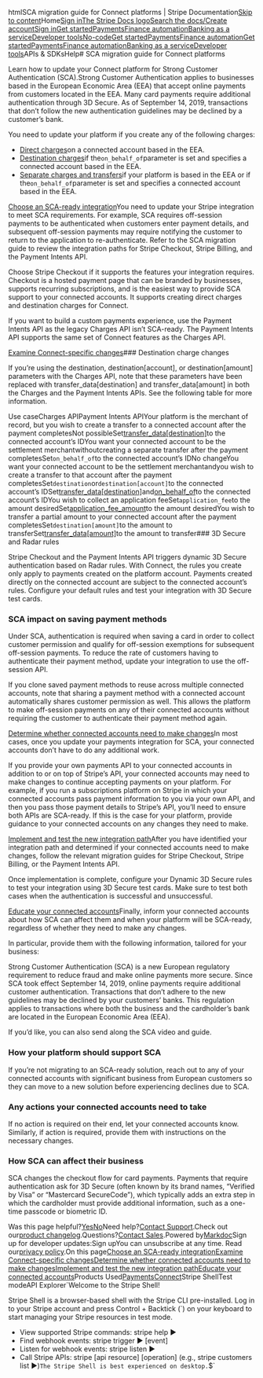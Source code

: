 htmlSCA migration guide for Connect platforms | Stripe Documentation[Skip to content](#main-content)Home[Sign in](https://dashboard.stripe.com/login?redirect=https%3A%2F%2Fdocs.stripe.com%2Fstrong-customer-authentication%2Fconnect-platforms)[The Stripe Docs logo](/)[Search the docs/](#)[Create account](https://dashboard.stripe.com/register)[Sign in](https://dashboard.stripe.com/login?redirect=https%3A%2F%2Fdocs.stripe.com%2Fstrong-customer-authentication%2Fconnect-platforms)[Get started](/get-started)[Payments](/payments)[Finance automation](/finance-automation)[Banking as a service](/financial-services)[Developer tools](/development)[No-code](/no-code)[Get started](/get-started)[Payments](/payments)[Finance automation](/finance-automation)[](#)[Get started](/get-started)[Payments](/payments)[Finance automation](/finance-automation)[Banking as a service](/financial-services)[Developer tools](/development)[](#)APIs & SDKsHelp[](#)[](#)# SCA migration guide for Connect platforms

Learn how to update your Connect platform for Strong Customer Authentication (SCA).Strong Customer Authentication applies to businesses based in the European Economic Area (EEA) that accept online payments from customers located in the EEA. Many card payments require additional authentication through 3D Secure. As of September 14, 2019, transactions that don’t follow the new authentication guidelines may be declined by a customer’s bank.

You need to update your platform if you create any of the following charges:

- [Direct charges](/connect/direct-charges)on a connected account based in the EEA.
- [Destination charges](/connect/destination-charges)if the`on_behalf_of`parameter is set and specifies a connected account based in the EEA.
- [Separate charges and transfers](/connect/separate-charges-and-transfers)if your platform is based in the EEA or if the`on_behalf_of`parameter is set and specifies a connected account based in the EEA.

[Choose an SCA-ready integration](#choose-integration)You need to update your Stripe integration to meet SCA requirements. For example, SCA requires off-session payments to be authenticated when customers enter payment details, and subsequent off-session payments may require notifying the customer to return to the application to re-authenticate. Refer to the SCA migration guide to review the integration paths for Stripe Checkout, Stripe Billing, and the Payment Intents API.

Choose Stripe Checkout if it supports the features your integration requires. Checkout is a hosted payment page that can be branded by businesses, supports recurring subscriptions, and is the easiest way to provide SCA support to your connected accounts. It supports creating direct charges and destination charges for Connect.

If you want to build a custom payments experience, use the Payment Intents API as the legacy Charges API isn’t SCA-ready. The Payment Intents API supports the same set of Connect features as the Charges API.

[Examine Connect-specific changes](#examine-connect-specific-changes)### Destination charge changes

If you’re using the destination, destination[account], or destination[amount] parameters with the Charges API, note that these parameters have been replaced with transfer_data[destination] and transfer_data[amount] in both the Charges and the Payment Intents APIs. See the following table for more information.

Use caseCharges APIPayment Intents APIYour platform is the merchant of record, but you wish to create a transfer to a connected account after the payment completesNot possibleSet[transfer_data[destination]](/api/payment_intents/object#payment_intent_object-transfer_data-destination)to the connected account’s IDYou want your connected account to be the settlement merchantwithoutcreating a separate transfer after the payment completesSet`on_behalf_of`to the connected account’s IDNo changeYou want your connected account to be the settlement merchantandyou wish to create a transfer to that account after the payment completesSet`destination`or`destination[account]`to the connected account’s IDSet[transfer_data[destination]](/api/payment_intents/object#payment_intent_object-transfer_data-destination)and[on_behalf_of](/api/payment_intents/object#payment_intent_object-on_behalf_of)to the connected account’s IDYou wish to collect an application feeSet`application_fee`to the amount desiredSet[application_fee_amount](/api/payment_intents/object#payment_intent_object-application_fee_amount)to the amount desiredYou wish to transfer a partial amount to your connected account after the payment completesSet`destination[amount]`to the amount to transferSet[transfer_data[amount]](/api/payment_intents/object#payment_intent_object-transfer_data)to the amount to transfer### 3D Secure and Radar rules

Stripe Checkout and the Payment Intents API triggers dynamic 3D Secure authentication based on Radar rules. With Connect, the rules you create only apply to payments created on the platform account. Payments created directly on the connected account are subject to the connected account’s rules. Configure your default rules and test your integration with 3D Secure test cards.

### SCA impact on saving payment methods

Under SCA, authentication is required when saving a card in order to collect customer permission and qualify for off-session exemptions for subsequent off-session payments. To reduce the rate of customers having to authenticate their payment method, update your integration to use the off-session API.

If you clone saved payment methods to reuse across multiple connected accounts, note that sharing a payment method with a connected account automatically shares customer permission as well. This allows the platform to make off-session payments on any of their connected accounts without requiring the customer to authenticate their payment method again.

[Determine whether connected accounts need to make changes](#connected-account-changes)In most cases, once you update your payments integration for SCA, your connected accounts don’t have to do any additional work.

If you provide your own payments API to your connected accounts in addition to or on top of Stripe’s API, your connected accounts may need to make changes to continue accepting payments on your platform. For example, if you run a subscriptions platform on Stripe in which your connected accounts pass payment information to you via your own API, and then you pass those payment details to Stripe’s API, you’ll need to ensure both APIs are SCA-ready. If this is the case for your platform, provide guidance to your connected accounts on any changes they need to make.

[Implement and test the new integration path](#implement-changes)After you have identified your integration path and determined if your connected accounts need to make changes, follow the relevant migration guides for Stripe Checkout, Stripe Billing, or the Payment Intents API.

Once implementation is complete, configure your Dynamic 3D Secure rules to test your integration using 3D Secure test cards. Make sure to test both cases when the authentication is successful and unsuccessful.

[Educate your connected accounts](#educate)Finally, inform your connected accounts about how SCA can affect them and when your platform will be SCA-ready, regardless of whether they need to make any changes.

In particular, provide them with the following information, tailored for your business:

Strong Customer Authentication (SCA) is a new European regulatory requirement to reduce fraud and make online payments more secure. Since SCA took effect September 14, 2019, online payments require additional customer authentication. Transactions that don’t adhere to the new guidelines may be declined by your customers’ banks. This regulation applies to transactions where both the business and the cardholder’s bank are located in the European Economic Area (EEA).

If you’d like, you can also send along the SCA video and guide.

### How your platform should support SCA

If you’re not migrating to an SCA-ready solution, reach out to any of your connected accounts with significant business from European customers so they can move to a new solution before experiencing declines due to SCA.

### Any actions your connected accounts need to take

If no action is required on their end, let your connected accounts know. Similarly, if action is required, provide them with instructions on the necessary changes.

### How SCA can affect their business

SCA changes the checkout flow for card payments. Payments that require authentication ask for 3D Secure (often known by its brand names, “Verified by Visa” or “Mastercard SecureCode”), which typically adds an extra step in which the cardholder must provide additional information, such as a one-time passcode or biometric ID.

Was this page helpful?[Yes](#)[No](#)Need help?[Contact Support](https://support.stripe.com/).Check out our[product changelog](https://stripe.com/blog/changelog).Questions?[Contact Sales](https://stripe.com/contact/sales).Powered by[Markdoc](https://markdoc.dev)Sign up for developer updates:Sign upYou can unsubscribe at any time. Read our[privacy policy](https://stripe.com/privacy).On this page[Choose an SCA-ready integration](#choose-integration)[Examine Connect-specific changes](#examine-connect-specific-changes)[Determine whether connected accounts need to make changes](#connected-account-changes)[Implement and test the new integration path](#implement-changes)[Educate your connected accounts](#educate)Products Used[Payments](/payments)[Connect](/connect)Stripe ShellTest modeAPI Explorer[](https://stripe.com/docs/stripe-cli#install)`Welcome to the Stripe Shell!

Stripe Shell is a browser-based shell with the Stripe CLI pre-installed. Log in to your
Stripe account and press Control + Backtick (`) on your keyboard to start managing your Stripe
resources in test mode.

- View supported Stripe commands: stripe help ▶️
- Find webhook events: stripe trigger ▶️ [event]
- Listen for webhook events: stripe listen ▶
- Call Stripe APIs: stripe [api resource] [operation] (e.g., stripe customers list ▶️)`The Stripe Shell is best experienced on desktop.`$`